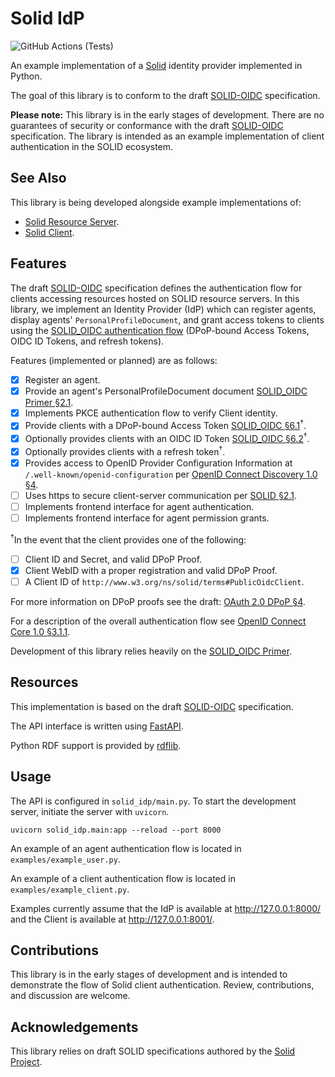 # Solid IdP

![GitHub Actions (Tests)](https://github.com/hamishgibbs/pull_facebook_data_for_good/workflows/Tests/badge.svg)

An example implementation of a [Solid](https://solidproject.org/) identity provider implemented in Python.

The goal of this library is to conform to the draft [SOLID-OIDC](https://solid.github.io/authentication-panel/solid-oidc/)  specification.

**Please note:** This library is in the early stages of development. There are no guarantees of security or conformance with the draft [SOLID-OIDC](https://solid.github.io/authentication-panel/solid-oidc/) specification. The library is intended as an example implementation of client authentication in the SOLID ecosystem.

## See Also

This library is being developed alongside example implementations of:

* [Solid Resource Server](https://github.com/hamishgibbs/solid_server).
* [Solid Client](https://github.com/hamishgibbs/solid_client).


## Features

The draft [SOLID-OIDC](https://solid.github.io/authentication-panel/solid-oidc/) specification defines the authentication flow for clients accessing resources hosted on SOLID resource servers. In this library, we implement an Identity Provider (IdP) which can register agents, display agents' `PersonalProfileDocument`, and grant access tokens to clients using the [SOLID_OIDC authentication flow](https://solid.github.io/authentication-panel/solid-oidc) (DPoP-bound Access Tokens, OIDC ID Tokens, and refresh tokens).

Features (implemented or planned) are as follows:

- [X] Register an agent.  
- [X] Provide an agent's PersonalProfileDocument document [SOLID_OIDC Primer §2.1](https://solid.github.io/authentication-panel/solid-oidc-primer/#authorization-code-pkce-flow-step-2.1).  
- [X] Implements PKCE authentication flow to verify Client identity.  
- [X] Provide clients with a DPoP-bound Access Token [SOLID_OIDC §6.1](https://solid.github.io/authentication-panel/solid-oidc/#tokens-access)<sup>†</sup>.  
- [X] Optionally provides clients with an OIDC ID Token [SOLID_OIDC §6.2](https://solid.github.io/authentication-panel/solid-oidc/#tokens-id)<sup>†</sup>.  
- [X] Optionally provides clients with a refresh token<sup>†</sup>.  
- [X] Provides access to OpenID Provider Configuration Information at `/.well-known/openid-configuration` per [OpenID Connect Discovery 1.0 §4](https://openid.net/specs/openid-connect-discovery-1_0.html#ProviderConfig).  
- [ ] Uses https to secure client-server communication per [SOLID §2.1](https://solid.github.io/specification/protocol#http).  
- [ ] Implements frontend interface for agent authentication.  
- [ ] Implements frontend interface for agent permission grants.  

<sup>†</sup>In the event that the client provides one of the following:

- [ ] Client ID and Secret, and valid DPoP Proof.
- [X] Client WebID with a proper registration and valid DPoP Proof.
- [ ] A Client ID of `http://www.w3.org/ns/solid/terms#PublicOidcClient`.

For more information on DPoP proofs see the draft: [OAuth 2.0 DPoP §4](https://tools.ietf.org/html/draft-ietf-oauth-dpop-02#section-4).  

For a description of the overall authentication flow see [OpenID Connect Core 1.0 §3.1.1](https://openid.net/specs/openid-connect-core-1_0.html#CodeFlowSteps).  

Development of this library relies heavily on the [SOLID_OIDC Primer](https://solid.github.io/authentication-panel/solid-oidc-primer/).  

## Resources

This implementation is based on the draft [SOLID-OIDC](https://solid.github.io/authentication-panel/solid-oidc/) specification.

The API interface is written using [FastAPI](https://github.com/tiangolo/fastapi).

Python RDF support is provided by [rdflib](https://github.com/RDFLib/rdflib).

## Usage

The API is configured in `solid_idp/main.py`. To start the development server, initiate the server with `uvicorn`.

``` shell
uvicorn solid_idp.main:app --reload --port 8000
```

An example of an agent authentication flow is located in `examples/example_user.py`.  

An example of a client authentication flow is located in `examples/example_client.py`.  

Examples currently assume that the IdP is available at http://127.0.0.1:8000/ and the Client is available at http://127.0.0.1:8001/.

## Contributions

This library is in the early stages of development and is intended to demonstrate the flow of Solid client authentication. Review, contributions, and discussion are welcome.

## Acknowledgements

This library relies on draft SOLID specifications authored by the [Solid Project](https://solidproject.org/).
